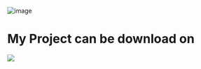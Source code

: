 ![image](https://user-images.githubusercontent.com/125941391/232180039-85bad00c-95f2-4287-a68c-5320c49d9083.png?width=200&height=10)


# My Project can be download on

[![](https://raw.githubusercontent.com/modrinth/art/main/Branding/Badge/badge-dark__184x72.png)](https://modrinth.com/user/MidnightTale)
